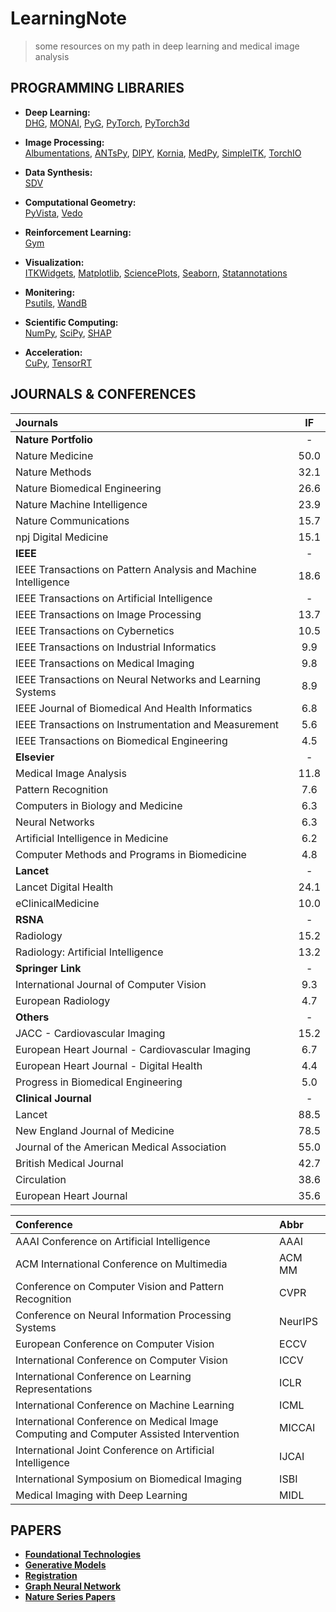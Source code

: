 # LearningNote
> some resources on my path in deep learning and medical image analysis
> 
## <span id = "program">PROGRAMMING LIBRARIES</span>

- **Deep Learning:**  
[DHG](https://deephypergraph.com/#/),
[MONAI](https://monai.io/),
[PyG](https://pyg.org/),
[PyTorch](https://pytorch.org/),
[PyTorch3d](https://pytorch3d.org/)

- **Image Processing:**  
[Albumentations](https://albumentations.ai/docs/getting_started/mask_augmentation/),
[ANTsPy](https://github.com/ANTsX/ANTsPy),
[DIPY](https://dipy.org/),
[Kornia](https://kornia.github.io//),
[MedPy](https://github.com/loli/medpy),
[SimpleITK](https://simpleitk.org/),
[TorchIO](https://torchio.readthedocs.io/)

- **Data Synthesis:**  
[SDV](https://github.com/sdv-dev/SDV)

- **Computational Geometry:**  
[PyVista](https://docs.pyvista.org/), 
[Vedo](https://vedo.embl.es/)

- **Reinforcement Learning:**  
[Gym](https://gym.openai.com/)

- **Visualization:**  
[ITKWidgets](https://itkwidgets.readthedocs.io/en/latest/),
[Matplotlib](https://matplotlib.org/stable/), 
[SciencePlots](https://github.com/garrettj403/SciencePlots),
[Seaborn](https://seaborn.pydata.org/),
[Statannotations](https://github.com/trevismd/statannotations)

- **Monitering:**  
[Psutils](https://github.com/giampaolo/psutil),
[WandB](https://wandb.ai/site)

- **Scientific Computing:**  
[NumPy](https://numpy.org/),
[SciPy](https://scipy.org/),
[SHAP](https://shap.readthedocs.io/en/latest/)

- **Acceleration:**  
[CuPy](https://cupy.dev/),
[TensorRT](https://developer.nvidia.com/tensorrt)


## <span id = "journal">JOURNALS & CONFERENCES</span>

| Journals                                                       |  IF  |
|:---------------------------------------------------------------|:----:|
| **Nature Portfolio**                                           |  -   |
| Nature Medicine                                                | 50.0 |
| Nature Methods                                                 | 32.1 |
| Nature Biomedical Engineering                                  | 26.6 |
| Nature Machine Intelligence                                    | 23.9 |
| Nature Communications                                          | 15.7 |
| npj Digital Medicine                                           | 15.1 |
| **IEEE**                                                       |  -   |
| IEEE Transactions on Pattern Analysis and Machine Intelligence | 18.6 |
| IEEE Transactions on Artificial Intelligence                   |  -   |
| IEEE Transactions on Image Processing                          | 13.7 |
| IEEE Transactions on Cybernetics                               | 10.5 | 
| IEEE Transactions on Industrial Informatics                    | 9.9  |
| IEEE Transactions on Medical Imaging                           | 9.8  |
| IEEE Transactions on Neural Networks and Learning Systems      | 8.9  |
| IEEE Journal of Biomedical And Health Informatics              | 6.8  |
| IEEE Transactions on Instrumentation and Measurement           | 5.6  |
| IEEE Transactions on Biomedical Engineering                    | 4.5  | 
| **Elsevier**                                                   |  -   |
| Medical Image Analysis                                         | 11.8 | 
| Pattern Recognition                                            | 7.6  |
| Computers in Biology and Medicine                              | 6.3  |
| Neural Networks                                                | 6.3  |
| Artificial Intelligence in Medicine                            | 6.2  |
| Computer Methods and Programs in Biomedicine                   | 4.8  |
| **Lancet**                                                     |  -   |
| Lancet Digital Health                                          | 24.1 |
| eClinicalMedicine                                              | 10.0 |
| **RSNA**                                                       |  -   |
| Radiology                                                      | 15.2 | 
| Radiology: Artificial Intelligence                             | 13.2 |
| **Springer Link**                                              |  -   |
| International Journal of Computer Vision                       | 9.3  |
| European Radiology                                             | 4.7  |
| **Others**                                                     |  -   |
| JACC - Cardiovascular Imaging                                  | 15.2 |
| European Heart Journal - Cardiovascular Imaging                | 6.7  |
| European Heart Journal - Digital Health                        | 4.4  |
| Progress in Biomedical Engineering                             | 5.0  |
| **Clinical Journal**                                           |  -   |
| Lancet                                                         | 88.5 |
| New England Journal of Medicine                                | 78.5 |
| Journal of the American Medical Association                    | 55.0 |
| British Medical Journal                                        | 42.7 |
| Circulation                                                    | 38.6 |
| European Heart Journal                                         | 35.6 |




| Conference                                                                             | Abbr    |
|:---------------------------------------------------------------------------------------|:--------|
| AAAI Conference on Artificial Intelligence                                             | AAAI    |
| ACM International Conference on Multimedia                                             | ACM MM  |
| Conference on Computer Vision and Pattern Recognition                                  | CVPR    |
| Conference on Neural Information Processing Systems                                    | NeurIPS |
| European Conference on Computer Vision                                                 | ECCV    |
| International Conference on Computer Vision                                            | ICCV    |
| International Conference on Learning Representations                                   | ICLR    |
| International Conference on Machine Learning                                           | ICML    |
| International Conference on Medical Image Computing and Computer Assisted Intervention | MICCAI  |
| International Joint Conference on Artificial Intelligence                              | IJCAI   |
| International Symposium on Biomedical Imaging                                          | ISBI    |
| Medical Imaging with Deep Learning                                                     | MIDL    |

## <span id = "Milestone">PAPERS</span>
- [**Foundational Technologies**](Papers/backbone.md)
- [**Generative Models**](Papers/generation.md)
- [**Registration**](Papers/registration.md)
- [**Graph Neural Network**](Papers/gnn.md)
- [**Nature Series Papers**](Papers/nature.md)




